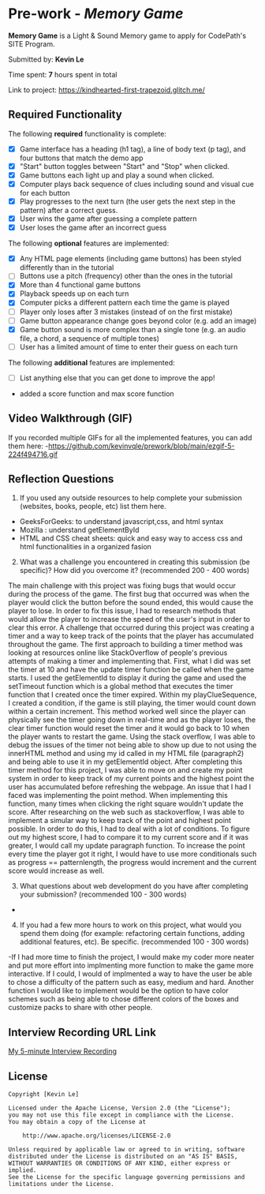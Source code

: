 # Pre-work - *Memory Game*

**Memory Game** is a Light & Sound Memory game to apply for CodePath's SITE Program. 

Submitted by: **Kevin Le**

Time spent: **7** hours spent in total

Link to project: https://kindhearted-first-trapezoid.glitch.me/

## Required Functionality

The following **required** functionality is complete:

* [x] Game interface has a heading (h1 tag), a line of body text (p tag), and four buttons that match the demo app
* [x] "Start" button toggles between "Start" and "Stop" when clicked. 
* [x] Game buttons each light up and play a sound when clicked. 
* [x] Computer plays back sequence of clues including sound and visual cue for each button
* [x] Play progresses to the next turn (the user gets the next step in the pattern) after a correct guess. 
* [x] User wins the game after guessing a complete pattern
* [x] User loses the game after an incorrect guess

The following **optional** features are implemented:

* [x] Any HTML page elements (including game buttons) has been styled differently than in the tutorial
* [ ] Buttons use a pitch (frequency) other than the ones in the tutorial
* [x] More than 4 functional game buttons
* [x] Playback speeds up on each turn
* [x] Computer picks a different pattern each time the game is played
* [ ] Player only loses after 3 mistakes (instead of on the first mistake)
* [ ] Game button appearance change goes beyond color (e.g. add an image)
* [x] Game button sound is more complex than a single tone (e.g. an audio file, a chord, a sequence of multiple tones)
* [ ] User has a limited amount of time to enter their guess on each turn

The following **additional** features are implemented:

- [ ] List anything else that you can get done to improve the app!
- added a score function and max score function 

## Video Walkthrough (GIF)

If you recorded multiple GIFs for all the implemented features, you can add them here:
-https://github.com/kevinvqle/prework/blob/main/ezgif-5-224f494716.gif

## Reflection Questions
1. If you used any outside resources to help complete your submission (websites, books, people, etc) list them here. 
- GeeksForGeeks: to understand javascript,css, and html syntax
- Mozilla : understand getElementById
- HTML and CSS cheat sheets: quick and easy way to access css and html functionalities in a organized fasion

2. What was a challenge you encountered in creating this submission (be specific)? How did you overcome it? (recommended 200 - 400 words) 

The main challenge with this project was fixing bugs that would occur during the process of the game. The first bug that occurred was when the player would click the button before the sound ended, this would cause the player to lose. In order to fix this issue, I had to research methods that would allow the player to increase the speed of the user's input in order to clear this error. A challenge that occurred during this project was creating a timer and a way to keep track of the points that the player has accumulated throughout the game. The first approach to building a timer method was looking at resources online like StackOverflow of people's previous attempts of making a timer and implementing that. First, what I did was set the timer at 10 and have the update timer function be called when the game starts. I used the getElementId to display it during the game and used the setTimeout function which is a global method that executes the timer function that I created once the timer expired. Within my playClueSequence, I created a condition, if the game is still playing, the timer would count down within a certain increment. This method worked well since the player can physically see the timer going down in real-time and as the player loses, the clear timer function would reset the timer and it would go back to 10 when the player wants to restart the game. Using the stack overflow, I was able to debug the issues of the timer not being able to show up due to not using the innerHTML method and using my id called in my HTML file (paragraph2) and being able to use it in my getElementId object. After completing this timer method for this project, I was able to move on and create my point system in order to keep track of my current points and the highest point the user has accumulated before refreshing the webpage. An issue that I had I faced was implementing the point method. When implementing this function, many times when clicking the right square wouldn't update the score. After researching on the web such as stackoverflow, I was able to implement a simular way to keep track of the point and highest point possible. In order to do this, I had to deal with a lot of conditions. To figure out my highest score, I had to compare it to my current score and if it was greater, I would call my update paragraph function. To increase the point every time the player got it right, I would have to use more conditionals such as progress == patternlength, the progress would increment and the current score would increase as well. 


3. What questions about web development do you have after completing your submission? (recommended 100 - 300 words) 
-

4. If you had a few more hours to work on this project, what would you spend them doing (for example: refactoring certain functions, adding additional features, etc). Be specific. (recommended 100 - 300 words) 

-If I had more time to finish the project, I would make my coder more neater and put more effort into implmenting more function to make the game more interactive. If I could, I would of implmented a way to have the user be able to chose a difficulty of the pattern such as easy, medium and hard. Another function I would like to implement would be the option to have color schemes such as being able to chose different colors of the boxes and customize packs to share with other people. 



## Interview Recording URL Link

[My 5-minute Interview Recording](your-link-here)


## License

    Copyright [Kevin Le]

    Licensed under the Apache License, Version 2.0 (the "License");
    you may not use this file except in compliance with the License.
    You may obtain a copy of the License at

        http://www.apache.org/licenses/LICENSE-2.0

    Unless required by applicable law or agreed to in writing, software
    distributed under the License is distributed on an "AS IS" BASIS,
    WITHOUT WARRANTIES OR CONDITIONS OF ANY KIND, either express or implied.
    See the License for the specific language governing permissions and
    limitations under the License.